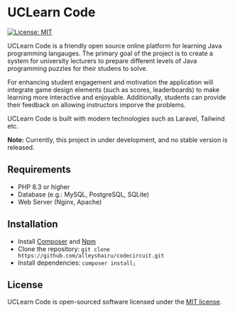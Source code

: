 # UCLearn Code 

[![License: MIT](https://img.shields.io/badge/License-MIT-yellow.svg)](./LICENSE)

UCLearn Code is a friendly open source online platform for learning Java programming langauges. The primary goal of the project is to create a system for university lecturers to prepare different levels of Java programming puzzles for their studens to solve.

For enhancing student engagement and motivation the application will integrate game design elements (such as scores, leaderboards) to make learning more interactive and enjoyable. Additionally, students can provide their feedback on allowing instructors imporve the problems.

UCLearn Code is built with modern technologies such as Laravel, Tailwind etc.

**Note:** Currently, this project in under development, and no stable version is released.

## Requirements

* PHP 8.3 or higher
* Database (e.g.: MySQL, PostgreSQL, SQLite)
* Web Server (Nginx, Apache)

## Installation

* Install [Composer](https://getcomposer.org/download) and [Npm](https://nodejs.org/en/download)
* Clone the repository: `git clone https://github.com/alleyshairu/codecircuit.git`
* Install dependencies: `composer install;`

## License

UCLearn Code is open-sourced software licensed under the [MIT license](LICENSE.md).
